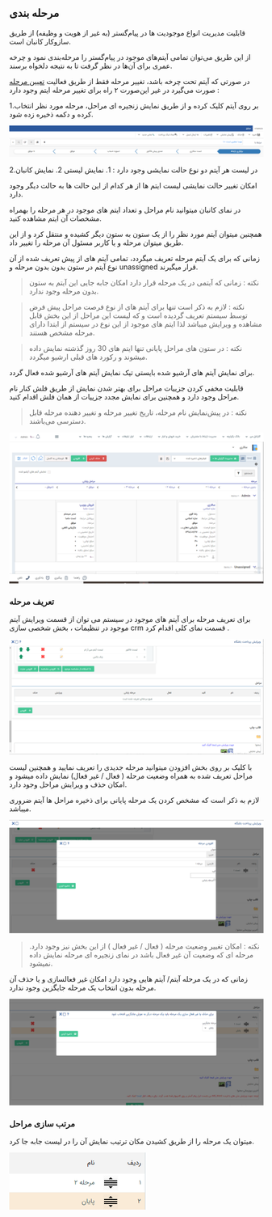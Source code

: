 ﻿## مرحله بندی

قابلیت مدیریت انواع موجودیت ها در پیام‌گستر (به غیر از هویت و وظیفه) از طریق سازوکار کانبان است.

از این طریق می‌توان تمامی ‌آیتم‌های موجود در پیام‌گستر را مرحله‌بندی نمود و چرخه عمری برای آن‌ها در نظر گرفت تا به نتیجه دلخواه برسند.

 در صورتی که آیتم تحت چرخه باشد، تغییر مرحله فقط از طریق فعالیت [تعیین مرحله](https://github.com/1stco/PayamGostarDocs/blob/master/help%202.5.4/Settings/Personalization-crm/Overview/Process-design/Create-a-work-cycle/Activity/Determining-the-stage/Determining-the-stage.md) صورت می‌گیرد در غیر این‌صورت ۲ راه برای تغییر مرحله ایتم وجود دارد :

 1.بر روی آیتم کلیک کرده و از طریق نمایش زنجیره ای مراحل، مرحله مورد نظر انتخاب کرده و دکمه ذخیره زده شود.
 
 ![](stage.png)
 
 2.در لیست هر آیتم دو نوع حالت نمایشی وجود دارد : 1. نمایش لیستی 2. نمایش کانبان

امکان تغییر حالت نمایشی لیست ایتم ها از هر کدام از این حالت ها به حالت دیگر وجود دارد.

در نمای کانبان میتوانید نام مراحل و تعداد ایتم های موجود در هر مرحله را بهمراه مشخصات آن ایتم مشاهده کنید.

همچنین میتوان آیتم مورد نظر را از یک ستون به ستون دیگر کشیده و منتقل کرد و از این طریق میتوان مرحله و یا کاربر مسئول آن مرحله را تغییر داد.

زمانی که برای یک آیتم مرحله تعریف میگردد، تمامی آیتم های از پیش تعریف شده از آن نوع آیتم در ستون بدون بدون مرحله و unassigned قرار میگیرند.

> نکته : زمانی که آیتمی در یک مرحله قرار دارد امکان جابه جایی این آیتم به ستون بدون مرحله وجود ندارد.

> نکته : لازم به ذکر است تنها برای آیتم های از نوع فرصت مراحل پیش فرض توسط سیستم تعریف گردیده است و که لیست این مراحل از این بخش قابل مشاهده و ویرایش میباشد لذا ایتم های موجود از این نوع در سیستم از ابتدا دارای مرحله مشخص هستند.

> نکته : در ستون های مراحل پایانی تنها ایتم های 30 روز گذشته نمایش داده میشوند و رکورد های قبلی ارشیو میگردد.

برای نمایش آیتم های آرشیو شده بایستی تیک نمایش آیتم های آرشیو شده فعال گردد.

قابلیت مخفی کردن جزییات مراحل برای بهتر شدن نمایش از طریق فلش کنار نام مراحل وجود دارد و همچنین برای نمایش مجدد جزییات از همان فلش اقدام کنید.

> نکته : در پیش‌نمایش نام مرحله، تاریخ تغییر مرحله و تغییر دهنده مرحله قابل دسترسی می‌باشند.

![](stage1.png)

### تعریف مرحله

برای تعریف مرحله برای آیتم های موجود در سیستم می توان از قسمت ویرایش آیتم موجود در تنظیمات ، بخش شخصی سازی crm قسمت نمای کلی اقدام کرد .

![](stage2.png)


با کلیک بر روی بخش افزودن میتوانید مرحله جدیدی را تعریف نمایید و همچنین لیست مراحل تعریف شده به همراه وضعیت مرحله ( فعال / غیر فعال) نمایش داده میشود و امکان حذف و ویرایش مراحل وجود دارد.

لازم به ذکر است که مشخص کردن یک مرحله پایانی برای ذخیره مراحل ها آیتم ضروری میباشد.

![](stage3.png)

> نکته : امکان تغییر وضعیت مرحله ( فعال / غیر فعال ) از این بخش نیز وجود دارد. مرحله ای که وضعیت آن غیر فعال باشد در نمای زنجیره ای مرحله نمایش داده نمیشود.

زمانی که در یک مرحله آیتم/ آیتم هایی وجود دارد امکان غیر فعالسازی و یا حذف آن مرحله بدون انتخاب یک مرحله جایگزین وجود ندارد.

![](stage4.png)

### مرتب سازی مراحل

میتوان یک مرحله را از طریق کشیدن مکان ترتیب نمایش آن را در لیست جابه جا کرد.

![](stage%205.png)



